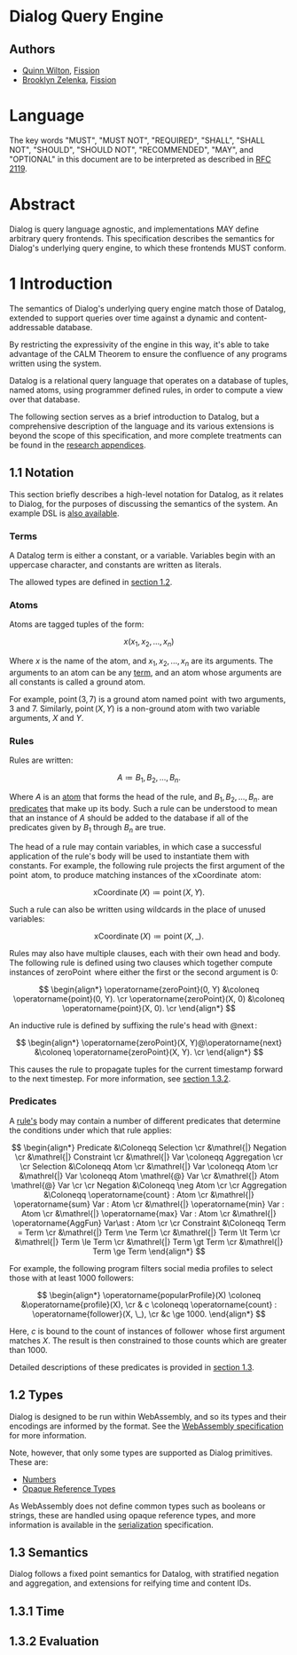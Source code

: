 # Dialog Query Engine

## Authors

* [Quinn Wilton](https://github.com/QuinnWilton), [Fission](https://fission.codes)
* [Brooklyn Zelenka](https://github.com/expede), [Fission](https://fission.codes)

# Language

The key words "MUST", "MUST NOT", "REQUIRED", "SHALL", "SHALL NOT", "SHOULD", "SHOULD NOT", "RECOMMENDED", "MAY", and "OPTIONAL" in this document are to be interpreted as described in [RFC 2119](https://datatracker.ietf.org/doc/html/rfc2119).

# Abstract

Dialog is query language agnostic, and implementations MAY define arbitrary query frontends. This specification describes the semantics for Dialog's underlying query engine, to which these frontends MUST conform.

# 1 Introduction

The semantics of Dialog's underlying query engine match those of Datalog, extended to support queries over time against a dynamic and content-addressable database.

By restricting the expressivity of the engine in this way, it's able to take advantage of the CALM Theorem to ensure the confluence of any programs written using the system.

Datalog is a relational query language that operates on a database of tuples, named atoms, using programmer defined rules, in order to compute a view over that database.

The following section serves as a brief introduction to Datalog, but a comprehensive description of the language and its various extensions is beyond the scope of this specification, and more complete treatments can be found in the [research appendices](./RESEARCH.md).

## 1.1 Notation

This section briefly describes a high-level notation for Datalog, as it relates to Dialog, for the purposes of discussing the semantics of the system. An example DSL is [also available](./datalog-dsl.md).

### Terms

A Datalog term is either a constant, or a variable. Variables begin with an uppercase character, and constants are written as literals.

The allowed types are defined in [section 1.2](#types).

### Atoms

Atoms are tagged tuples of the form:

$$ x(x_1, x_2, ..., x_n) $$

Where $x$ is the name of the atom, and $x_1, x_2, ..., x_n$ are its arguments. The arguments to an atom can be any [term](#terms), and an atom whose arguments are all constants is called a ground atom.

For example, $\operatorname{point}(3, 7)$ is a ground atom named $\operatorname{point}$ with two arguments, $3$ and $7$. Similarly, $\operatorname{point}(X, Y)$ is a non-ground atom with two variable arguments, $X$ and $Y$.

### Rules

Rules are written:

$$ A \coloneq B_1, B_2, ..., B_n. $$

Where $A$ is an [atom](#atoms) that forms the head of the rule, and $B_1, B_2, ..., B_n.$ are [predicates](#predicates) that make up its body. Such a rule can be understood to mean that an instance of $A$ should be added to the database if all of the predicates given by $B_1$ through $B_n$ are true.

The head of a rule may contain variables, in which case a successful application of the rule's body will be used to instantiate them with constants. For example, the following rule projects the first argument of the $\operatorname{point}$ atom, to produce matching instances of the $\operatorname{xCoordinate}$ atom:

$$ \operatorname{xCoordinate}(X) \coloneq \operatorname{point}(X, Y). $$

Such a rule can also be written using wildcards in the place of unused variables:

$$ \operatorname{xCoordinate}(X) \coloneq \operatorname{point}(X, \_). $$

Rules may also have multiple clauses, each with their own head and body. The following rule is defined using two clauses which together compute instances of $\operatorname{zeroPoint}$ where either the first or the second argument is $0$:

$$
\begin{align*}
\operatorname{zeroPoint}(0, Y) &\coloneq \operatorname{point}(0, Y). \cr
\operatorname{zeroPoint}(X, 0) &\coloneq \operatorname{point}(X, 0). \cr
\end{align*}
$$

An inductive rule is defined by suffixing the rule's head with $@\operatorname{next}$:

$$
\begin{align*}
\operatorname{zeroPoint}(X, Y)@\operatorname{next} &\coloneq \operatorname{zeroPoint}(X, Y). \cr
\end{align*}
$$

This causes the rule to propagate tuples for the current timestamp forward to the next timestep. For more information, see [section 1.3.2](#131-time).

### Predicates

A [rule's](#rules) body may contain a number of different predicates that determine the conditions under which that rule applies:

$$
\begin{align*}
Predicate &\Coloneqq Selection \cr
  &\mathrel{|} Negation \cr
  &\mathrel{|} Constraint \cr
  &\mathrel{|} Var \coloneqq Aggregation \cr
\cr
Selection &\Coloneqq Atom \cr
  &\mathrel{|} Var \coloneqq Atom \cr
  &\mathrel{|} Var \coloneqq Atom \mathrel{@} Var \cr
  &\mathrel{|} Atom \mathrel{@} Var \cr
\cr
Negation &\Coloneqq \neg Atom \cr
\cr
Aggregation &\Coloneqq \operatorname{count} : Atom \cr
  &\mathrel{|} \operatorname{sum} Var : Atom \cr
  &\mathrel{|} \operatorname{min} Var : Atom \cr
  &\mathrel{|} \operatorname{max} Var : Atom \cr
  &\mathrel{|} \operatorname{AggFun} Var\ast : Atom \cr
\cr
Constraint &\Coloneqq Term = Term \cr
  &\mathrel{|} Term \ne Term \cr
  &\mathrel{|} Term \lt Term \cr
  &\mathrel{|} Term \le Term \cr
  &\mathrel{|} Term \gt Term \cr
  &\mathrel{|} Term \ge Term
\end{align*}
$$

For example, the following program filters social media profiles to select those with at least 1000 followers:

$$
\begin{align*}
\operatorname{popularProfile}(X) \coloneq &\operatorname{profile}(X), \cr
    & c \coloneqq \operatorname{count} : \operatorname{follower}(X, \_), \cr
    &c \ge 1000.
\end{align*}
$$

Here, $c$ is bound to the count of instances of $\operatorname{follower}$ whose first argument matches $X$. The result is then constrained to those counts which are greater than 1000.

Detailed descriptions of these predicates is provided in [section 1.3](#13-semantics).

## 1.2 Types

Dialog is designed to be run within WebAssembly, and so its types and their encodings are informed by the format. See the [WebAssembly specification](https://webassembly.github.io/spec/core/appendix/index-types.html) for more information.

Note, however, that only some types are supported as Dialog primitives. These are:

- [Numbers](https://webassembly.github.io/spec/core/syntax/types.html#syntax-numtype)
- [Opaque Reference Types](https://webassembly.github.io/spec/core/syntax/types.html#reference-types)

As WebAssembly does not define common types such as booleans or strings, these are handled using opaque reference types, and more information is available in the [serialization](./serialization.md) specification.

## 1.3 Semantics

Dialog follows a fixed point semantics for Datalog, with stratified negation and aggregation, and extensions for reifying time and content IDs.

## 1.3.1 Time

## 1.3.2 Evaluation